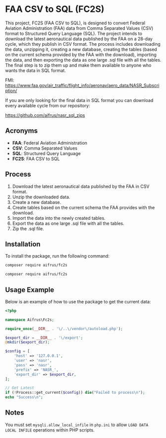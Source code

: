 # FAA CSV to SQL (FC2S)

This project, FC2S (FAA CSV to SQL), is designed to convert Federal Aviation Administration (FAA) data from Comma Separated Values (CSV) format to Structured Query Language (SQL). The project intends to download the latest aeronautical data published by the FAA on a 28-day cycle, which they publish in CSV format. The process includes downloading the data, unzipping it, creating a new database, creating the tables (based on the current schema provided by the FAA with the download), importing the data, and then exporting the data as one large .sql file with all the tables. The final step is to zip them up and make them available to anyone who wants the data in SQL format.

FMI: https://www.faa.gov/air_traffic/flight_info/aeronav/aero_data/NASR_Subscription/

If you are only looking for the final data in SQL format you can download every available cycle from our repository:

https://github.com/aifrus/nasr_sql_zips

## Acronyms

- **FAA**: Federal Aviation Administration
- **CSV**: Comma Separated Values
- **SQL**: Structured Query Language
- **FC2S**: FAA CSV to SQL

## Process

1. Download the latest aeronautical data published by the FAA in CSV format.
2. Unzip the downloaded data.
3. Create a new database.
4. Create tables based on the current schema the FAA provides with the download.
5. Import the data into the newly created tables.
6. Export the data as one large .sql file with all the tables.
7. Zip the .sql file.

## Installation

To install the package, run the following command:

```bash
composer require aifrus/fc2s
```

```bash
composer require aifrus/fc2s
```

## Usage Example

Below is an example of how to use the package to get the current data:

```php
<?php

namespace Aifrus\Fc2s;

require_once(__DIR__ . '\/..\/vendor\/autoload.php');

$export_dir = __DIR__ . '\/export';
@mkdir($export_dir);

$config = [
    'host' => '127.0.0.1',
    'user' => 'nasr',
    'pass' => 'nasr',
    'prefix' => 'NASR_',
    'export_dir' => $export_dir,
];

// Get Latest
if (!Process::get_current($config)) die("Failed to process\n");
echo "Success\n";
```

## Notes

You must set `mysqli.allow_local_infile` in `php.ini` to allow `LOAD DATA LOCAL INFILE` operations within PHP scripts.
